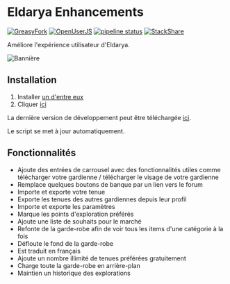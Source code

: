 # Eldarya Enhancements

[![GreasyFork](https://img.shields.io/badge/dynamic/json?color=%23990000&label=GreasyFork&query=total_installs&suffix=%20installs&url=https%3A%2F%2Fgreasyfork.org%2Fscripts%2F426533.json)](https://greasyfork.org/scripts/426533)
[![OpenUserJS](https://img.shields.io/badge/dynamic/json?color=%232c3e50&label=OpenUserJS&query=%24.OpenUserJS.installs%5B0%5D.value&suffix=%20installs&url=https%3A%2F%2Fopenuserjs.org%2Fmeta%2FNatoBoram%2FEldarya_Enhancements.meta.json)](https://openuserjs.org/scripts/NatoBoram/Eldarya_Enhancements)
[![pipeline status](https://gitlab.com/NatoBoram/eldarya-enhancements/badges/master/pipeline.svg)](https://gitlab.com/NatoBoram/eldarya-enhancements/-/commits/master)
[![StackShare](https://img.shields.io/badge/tech-stack-0690fa.svg?style=flat)](https://stackshare.io/NatoBoram/eldarya-enhancements)

Améliore l'expérience utilisateur d'Eldarya.

![Bannière](https://gitlab.com/NatoBoram/eldarya-enhancements/-/raw/master/images/carousel_eldarya_enhancements.png)

## Installation

1. Installer [un d'entre eux](https://github.com/OpenUserJS/OpenUserJS.org/wiki/Userscript-Beginners-HOWTO#how-do-i-get-going)
2. Cliquer [ici](https://natoboram.gitlab.io/eldarya-enhancements/eldarya-enhancements.min.user.js)

La dernière version de développement peut être téléchargée [ici](https://gitlab.com/NatoBoram/eldarya-enhancements/-/jobs/artifacts/develop/raw/dist/eldarya-enhancements.min.user.js?job=deploy).

Le script se met à jour automatiquement.

## Fonctionnalités

- Ajoute des entrées de carrousel avec des fonctionnalités utiles comme
  télécharger votre gardienne / télécharger le visage de votre gardienne
- Remplace quelques boutons de banque par un lien vers le forum
- Importe et exporte votre tenue
- Exporte les tenues des autres gardiennes depuis leur profil
- Importe et exporte les paramètres
- Marque les points d'exploration préférés
- Ajoute une liste de souhaits pour le marché
- Refonte de la garde-robe afin de voir tous les items d'une catégorie à la fois
- Défloute le fond de la garde-robe
- Est traduit en français
- Ajoute un nombre illimité de tenues préférées gratuitement
- Charge toute la garde-robe en arrière-plan
- Maintien un historique des explorations
